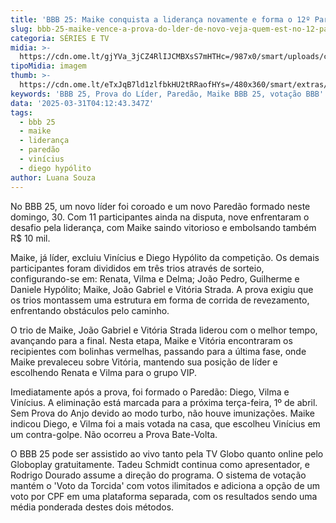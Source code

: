 ```yaml
---
title: 'BBB 25: Maike conquista a liderança novamente e forma o 12º Paredão'
slug: bbb-25-maike-vence-a-prova-do-lder-de-novo-veja-quem-est-no-12-paredo
categoria: SÉRIES E TV
midia: >-
  https://cdn.ome.lt/gjYVa_3jCZ4RlIJCMBXsS7mHTHc=/987x0/smart/uploads/conteudo/fotos/bbb25-maike-12-lider.jpg
tipoMidia: imagem
thumb: >-
  https://cdn.ome.lt/eTxJqB7ld1zlfbkHU2tRRaofHYs=/480x360/smart/extras/conteudos/bbb25-maike-12-lider-peq.jpg
keywords: 'BBB 25, Prova do Líder, Paredão, Maike BBB 25, votação BBB'
data: '2025-03-31T04:12:43.347Z'
tags:
  - bbb 25
  - maike
  - liderança
  - paredão
  - vinícius
  - diego hypólito
author: Luana Souza
---
```


No BBB 25, um novo líder foi coroado e um novo Paredão formado neste domingo, 30. Com 11 participantes ainda na disputa, nove enfrentaram o desafio pela liderança, com Maike saindo vitorioso e embolsando também R$ 10 mil.

Maike, já líder, excluiu Vinícius e Diego Hypólito da competição. Os demais participantes foram divididos em três trios através de sorteio, configurando-se em: Renata, Vilma e Delma; João Pedro, Guilherme e Daniele Hypólito; Maike, João Gabriel e Vitória Strada. A prova exigiu que os trios montassem uma estrutura em forma de corrida de revezamento, enfrentando obstáculos pelo caminho.

O trio de Maike, João Gabriel e Vitória Strada liderou com o melhor tempo, avançando para a final. Nesta etapa, Maike e Vitória encontraram os recipientes com bolinhas vermelhas, passando para a última fase, onde Maike prevaleceu sobre Vitória, mantendo sua posição de líder e escolhendo Renata e Vilma para o grupo VIP.

Imediatamente após a prova, foi formado o Paredão: Diego, Vilma e Vinícius. A eliminação está marcada para a próxima terça-feira, 1º de abril. Sem Prova do Anjo devido ao modo turbo, não houve imunizações. Maike indicou Diego, e Vilma foi a mais votada na casa, que escolheu Vinícius em um contra-golpe. Não ocorreu a Prova Bate-Volta.

O BBB 25 pode ser assistido ao vivo tanto pela TV Globo quanto online pelo Globoplay gratuitamente. Tadeu Schmidt continua como apresentador, e Rodrigo Dourado assume a direção do programa. O sistema de votação mantém o 'Voto da Torcida' com votos ilimitados e adiciona a opção de um voto por CPF em uma plataforma separada, com os resultados sendo uma média ponderada destes dois métodos.
